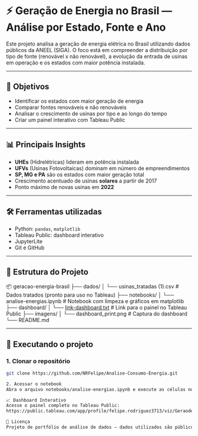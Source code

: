 # ⚡ Geração de Energia no Brasil — Análise por Estado, Fonte e Ano

Este projeto analisa a geração de energia elétrica no Brasil utilizando dados públicos da ANEEL (SIGA). O foco está em compreender a distribuição por tipo de fonte (renovável x não renovável), a evolução da entrada de usinas em operação e os estados com maior potência instalada.

---

## 📌 Objetivos

- Identificar os estados com maior geração de energia
- Comparar fontes renováveis e não renováveis
- Analisar o crescimento de usinas por tipo e ao longo do tempo
- Criar um painel interativo com Tableau Public

---

## 📊 Principais Insights

- **UHEs** (Hidrelétricas) lideram em potência instalada
- **UFVs** (Usinas Fotovoltaicas) dominam em número de empreendimentos
- **SP, MG e PA** são os estados com maior geração total
- Crescimento acentuado de usinas **solares** a partir de 2017
- Ponto máximo de novas usinas em **2022**

---

## 🛠️ Ferramentas utilizadas

- Python: `pandas`, `matplotlib`
- Tableau Public: dashboard interativo
- JupyterLite
- Git e GitHub

---

## 📁 Estrutura do Projeto

📦 geracao-energia-brasil
├── dados/
│ └── usinas_tratadas (1).csv # Dados tratados (pronto para uso no Tableau)
├── notebooks/
│ └── analise-energias.ipynb # Notebook com limpeza e gráficos em matplotlib
├── dashboard/
│ └── [link-dashboard.txt](https://public.tableau.com/app/profile/felipe.rodriguez3713/viz/GeraodeEnergianoBrasilAnliseporEstadoFonteeAno/Painel1) # Link para o painel no Tableau Public
├── imagens/
│ └── dashboard_print.png # Captura do dashboard
└── README.md

---

## 🚀 Executando o projeto

### 1. Clonar o repositório
```bash
git clone https://github.com/NRFelipe/Analise-Consumo-Energia.git

2. Acessar o notebook
Abra o arquivo notebooks/analise-energias.ipynb e execute as células no Jupyter para gerar os gráficos locais.

📈 Dashboard Interativo
Acesse o painel completo no Tableau Public:
https://public.tableau.com/app/profile/felipe.rodriguez3713/viz/GeraodeEnergianoBrasilAnliseporEstadoFonteeAno/Painel1

📄 Licença
Projeto de portfólio de análise de dados — dados utilizados são públicos e disponibilizados pela ANEEL via SIGA.
